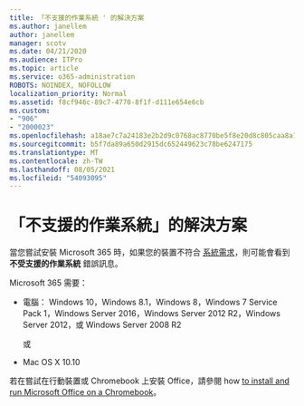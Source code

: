 ```yaml
---
title: 「不支援的作業系統 ' 的解決方案
ms.author: janellem
author: janellem
manager: scotv
ms.date: 04/21/2020
ms.audience: ITPro
ms.topic: article
ms.service: o365-administration
ROBOTS: NOINDEX, NOFOLLOW
localization_priority: Normal
ms.assetid: f8cf946c-89c7-4770-8f1f-d111e654e6cb
ms.custom:
- "906"
- "2000023"
ms.openlocfilehash: a18ae7c7a24183e2b2d9c0768ac8770be5f8e20d8c805caa8a18ab4cd1816423
ms.sourcegitcommit: b5f7da89a650d2915dc652449623c78be6247175
ms.translationtype: MT
ms.contentlocale: zh-TW
ms.lasthandoff: 08/05/2021
ms.locfileid: "54093095"
---
```

# <a name="solutions-for-unsupported-operating-system"></a>「不支援的作業系統」的解決方案

當您嘗試安裝 Microsoft 365 時，如果您的裝置不符合 [系統需求](https://products.office.com/office-system-requirements)，則可能會看到 **不受支援的作業系統** 錯誤訊息。
  
Microsoft 365 需要：
  
- 電腦： Windows 10，Windows 8.1，Windows 8，Windows 7 Service Pack 1，Windows Server 2016，Windows Server 2012 R2，Windows Server 2012，或 Windows Server 2008 R2

    或

- Mac OS X 10.10

若在嘗試在行動裝置或 Chromebook 上安裝 Office，請參閱 how [to install and run Microsoft Office on a Chromebook](https://support.office.com/article/32f14a23-2c1a-4579-b973-d4b1d78561ad?wt.mc_id=Alchemy_ClientDIA)。
  